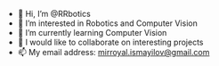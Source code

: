 - 👋 Hi, I’m @RRbotics
- 👀 I’m interested in Robotics and Computer Vision
- 🌱 I’m currently learning Computer Vision
- 💞️ I would like to collaborate on interesting projects
- 📫 My email address: mirroyal.ismayilov@gmail.com

<!---
RRbotics/RRbotics is a ✨ special ✨ repository because its `README.md` (this file) appears on your GitHub profile.
You can click the Preview link to take a look at your changes.
--->
